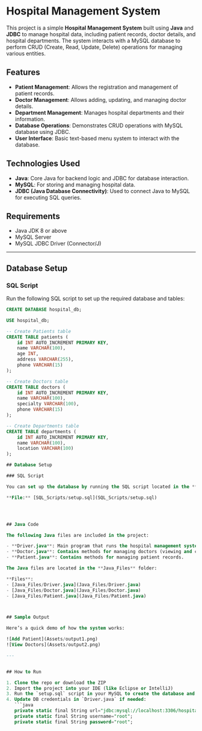 # Hospital Management System

This project is a simple **Hospital Management System** built using **Java** and **JDBC** to manage hospital data, including patient records, doctor details, and hospital departments. The system interacts with a MySQL database to perform CRUD (Create, Read, Update, Delete) operations for managing various entities.

## Features

- **Patient Management**: Allows the registration and management of patient records.
- **Doctor Management**: Allows adding, updating, and managing doctor details.
- **Department Management**: Manages hospital departments and their information.
- **Database Operations**: Demonstrates CRUD operations with MySQL database using JDBC.
- **User Interface**: Basic text-based menu system to interact with the database.

## Technologies Used

- **Java**: Core Java for backend logic and JDBC for database interaction.
- **MySQL**: For storing and managing hospital data.
- **JDBC (Java Database Connectivity)**: Used to connect Java to MySQL for executing SQL queries.

## Requirements

- Java JDK 8 or above
- MySQL Server
- MySQL JDBC Driver (Connector/J)

---

## Database Setup

### SQL Script

Run the following SQL script to set up the required database and tables:

```sql
CREATE DATABASE hospital_db;

USE hospital_db;

-- Create Patients table
CREATE TABLE patients (
    id INT AUTO_INCREMENT PRIMARY KEY,
    name VARCHAR(100),
    age INT,
    address VARCHAR(255),
    phone VARCHAR(15)
);

-- Create Doctors table
CREATE TABLE doctors (
    id INT AUTO_INCREMENT PRIMARY KEY,
    name VARCHAR(100),
    specialty VARCHAR(100),
    phone VARCHAR(15)
);

-- Create Departments table
CREATE TABLE departments (
    id INT AUTO_INCREMENT PRIMARY KEY,
    name VARCHAR(100),
    location VARCHAR(100)
);

## Database Setup

### SQL Script

You can set up the database by running the SQL script located in the **SQL_Scripts** folder:

**File:** [SQL_Scripts/setup.sql](SQL_Scripts/setup.sql)




## Java Code

The following Java files are included in the project:

- **Driver.java**: Main program that runs the hospital management system.
- **Doctor.java**: Contains methods for managing doctors (viewing and checking doctor details).
- **Patient.java**: Contains methods for managing patient records.

The Java files are located in the **Java_Files** folder:

**Files**: 
- [Java_Files/Driver.java](Java_Files/Driver.java)
- [Java_Files/Doctor.java](Java_Files/Doctor.java)
- [Java_Files/Patient.java](Java_Files/Patient.java)



## Sample Output

Here’s a quick demo of how the system works:

![Add Patient](Assets/output1.png)
![View Doctors](Assets/output2.png)

---


## How to Run

1. Clone the repo or download the ZIP
2. Import the project into your IDE (like Eclipse or IntelliJ)
3. Run the `setup.sql` script in your MySQL to create the database and tables
4. Update DB credentials in `Driver.java` if needed:
   ```java
   private static final String url="jdbc:mysql://localhost:3306/hospital";
   private static final String username="root";
   private static final String password="root";


